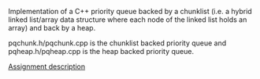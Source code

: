 Implementation of a C++ priority queue backed by a chunklist (i.e. a hybrid linked list/array data structure where each node of the linked list holds an array) and back by a heap. 

pqchunk.h/pqchunk.cpp is the chunklist backed priority queue and pqheap.h/pqheap.cpp is the heap backed priority queue. 

[Assignment description](http://see.stanford.edu/materials/icspacs106b/H32-Assign6Pqueue.pdf)